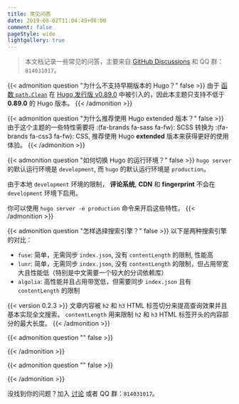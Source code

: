 ```yaml
---
title: 常见问答
date: 2019-08-02T11:04:49+08:00
comment: false
pageStyle: wide
lightgallery: true
---
```


> 本文档记录一些常见的问答，主要来自 [GitHub Discussions](https://github.com/hugo-fixit/FixIt/discussions) 和 QQ 群：`814031017`。

{{< admonition question "为什么不支持早期版本的 Hugo？" false >}}
由于 [函数 `path.Clean`](https://gohugo.io/functions/path.clean/) 在 [Hugo 发行版 v0.89.0](https://github.com/gohugoio/hugo/releases/tag/v0.89.0) 中被引入的，因此本主题只支持不低于 **0.89.0** 的 Hugo 版本。
{{< /admonition >}}

{{< admonition question "为什么推荐使用 Hugo extended 版本？" false >}}
由于这个主题的一些特性需要将 :(fa-brands fa-sass fa-fw): SCSS 转换为 :(fa-brands fa-css3 fa-fw): CSS, 推荐使用 Hugo **extended** 版本来获得更好的使用体验。
{{< /admonition >}}

{{< admonition question "如何切换 Hugo 的运行环境？" false >}}
`hugo server` 的默认运行环境是 `development`,
而 `hugo` 的默认运行环境是 `production`。

由于本地 `development` 环境的限制，
**评论系统**, **CDN** 和 **fingerprint** 不会在 `development` 环境下启用。

你可以使用 `hugo server -e production` 命令来开启这些特性。
{{< /admonition >}}

{{< admonition question "怎样选择搜索引擎？" false >}}
以下是两种搜索引擎的对比：

- `fuse`: 简单，无需同步 `index.json`, 没有 `contentLength` 的限制, 性能高
- `lunr`: 简单，无需同步 `index.json`, 没有 `contentLength` 的限制，但占用带宽大且性能低（特别是中文需要一个较大的分词依赖库）
- `algolia`: 高性能并且占用带宽低，但需要同步 `index.json` 且有 `contentLength` 的限制

{{< version 0.2.3 >}} 文章内容被 `h2` 和 `h3` HTML 标签切分来提高查询效果并且基本实现全文搜索。
`contentLength` 用来限制 `h2` 和 `h3` HTML 标签开头的内容部分的最大长度。
{{< /admonition >}}

{{< admonition question "" false >}}

{{< /admonition >}}

{{< admonition question "" false >}}

{{< /admonition >}}

没找到你的问题？加入 [讨论](https://github.com/hugo-fixit/FixIt/discussions/new?category=q-a) 或者 QQ 群：`814031017`。

